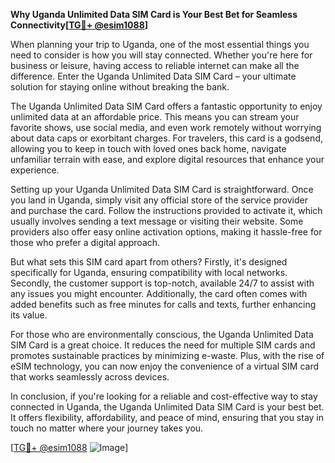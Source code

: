 **Why Uganda Unlimited Data SIM Card is Your Best Bet for Seamless Connectivity[[TG💪+ @esim1088](https://t.me/s/esim1088)]**

When planning your trip to Uganda, one of the most essential things you need to consider is how you will stay connected. Whether you're here for business or leisure, having access to reliable internet can make all the difference. Enter the Uganda Unlimited Data SIM Card – your ultimate solution for staying online without breaking the bank.

The Uganda Unlimited Data SIM Card offers a fantastic opportunity to enjoy unlimited data at an affordable price. This means you can stream your favorite shows, use social media, and even work remotely without worrying about data caps or exorbitant charges. For travelers, this card is a godsend, allowing you to keep in touch with loved ones back home, navigate unfamiliar terrain with ease, and explore digital resources that enhance your experience.

Setting up your Uganda Unlimited Data SIM Card is straightforward. Once you land in Uganda, simply visit any official store of the service provider and purchase the card. Follow the instructions provided to activate it, which usually involves sending a text message or visiting their website. Some providers also offer easy online activation options, making it hassle-free for those who prefer a digital approach.

But what sets this SIM card apart from others? Firstly, it's designed specifically for Uganda, ensuring compatibility with local networks. Secondly, the customer support is top-notch, available 24/7 to assist with any issues you might encounter. Additionally, the card often comes with added benefits such as free minutes for calls and texts, further enhancing its value.

For those who are environmentally conscious, the Uganda Unlimited Data SIM Card is a great choice. It reduces the need for multiple SIM cards and promotes sustainable practices by minimizing e-waste. Plus, with the rise of eSIM technology, you can now enjoy the convenience of a virtual SIM card that works seamlessly across devices.

In conclusion, if you're looking for a reliable and cost-effective way to stay connected in Uganda, the Uganda Unlimited Data SIM Card is your best bet. It offers flexibility, affordability, and peace of mind, ensuring that you stay in touch no matter where your journey takes you. 

[[TG💪+ @esim1088](https://t.me/s/esim1088) ![Image](https://i.postimg.cc/Y0z9fWf4/image.png)]
